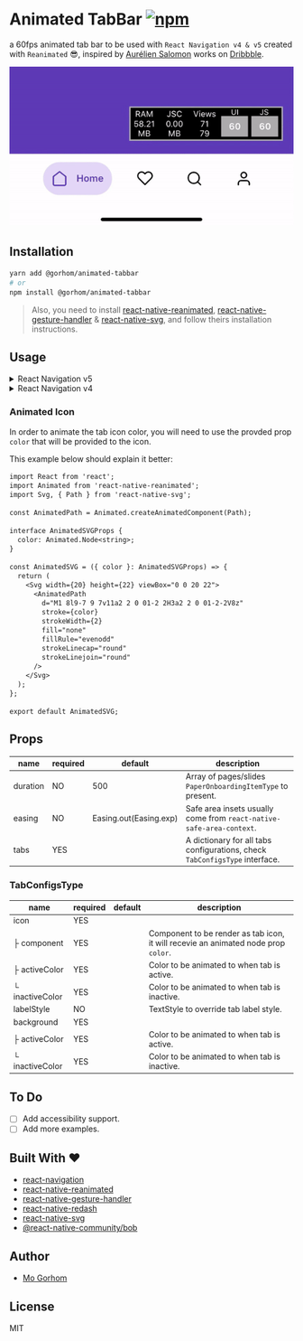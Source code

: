 # Animated TabBar [![npm](https://badgen.net/npm/v/@gorhom/animated-tabbar)](https://www.npmjs.com/package/@gorhom/animated-tabbar)

a 60fps animated tab bar to be used with `React Navigation v4 & v5` created with `Reanimated` 😎, inspired by [Aurélien Salomon](https://dribbble.com/aureliensalomon) works on [Dribbble](https://dribbble.com/shots/5925052-Google-Bottom-Bar-Navigation-Pattern-Mobile-UX-Design).

<p align="center">
<img src="./preview.gif">
</p>

## Installation

```sh
yarn add @gorhom/animated-tabbar
# or
npm install @gorhom/animated-tabbar
```

> Also, you need to install [react-native-reanimated](https://github.com/software-mansion/react-native-reanimated), [react-native-gesture-handler](https://github.com/software-mansion/react-native-gesture-handler) & [react-native-svg](https://github.com/react-native-community/react-native-svg), and follow theirs installation instructions.

## Usage

<details>
  <summary>React Navigation v5</summary>

  ```tsx
  import React from 'react';
  import { NavigationContainer } from '@react-navigation/native';
  import { createBottomTabNavigator } from '@react-navigation/bottom-tabs';
  import AnimatedTabBar, {TabsConfigsType} from '@gorhom/animated-tabbar';

  const tabs: TabsConfigsType = {
    Home: {
      labelStyle: {
        color: '#5B37B7',
      },
      icon: {
        component: /* ICON COMPONENT */,
        activeColor: 'rgba(91,55,183,1)',
        inactiveColor: 'rgba(0,0,0,1)',
      },
      background: {
        activeColor: 'rgba(223,215,243,1)',
        inactiveColor: 'rgba(223,215,243,0)',
      },
    },
    Profile: {
      labelStyle: {
        color: '#1194AA',
      },
      icon: {
        component: /* ICON COMPONENT */,
        activeColor: 'rgba(17,148,170,1)',
        inactiveColor: 'rgba(0,0,0,1)',
      },
      background: {
        activeColor: 'rgba(207,235,239,1)',
        inactiveColor: 'rgba(207,235,239,0)',
      },
    },
  };

  const Tab = createBottomTabNavigator();

  export default function App() {
    return (
      <NavigationContainer>
        <Tab.Navigator
          tabBar={props => (
            <AnimatedTabBar tabs={tabs} {...props} />
          )}
        >
          <Tab.Screen
            name="Home"
            component={HomeScreen}
          />
          <Tab.Screen
            name="Profile"
            component={ProfileScreen}
          />
        </Tab.Navigator>
      </NavigationContainer>
    )
  }
  ```
</details>

<details>
  <summary>React Navigation v4</summary>

  ```tsx
  import React from 'react';
  import {createAppContainer} from 'react-navigation';
  import {createBottomTabNavigator} from 'react-navigation-tabs';
  import {createStackNavigator} from 'react-navigation-stack';
  import {SafeAreaProvider} from 'react-native-safe-area-context';
  import AnimatedTabBar, {TabsConfigsType} from '@gorhom/animated-tabbar';

  const tabs: TabsConfigsType = {
    Home: {
      labelStyle: {
        color: '#5B37B7',
      },
      icon: {
        component: /* ICON COMPONENT */,
        activeColor: 'rgba(91,55,183,1)',
        inactiveColor: 'rgba(0,0,0,1)',
      },
      background: {
        activeColor: 'rgba(223,215,243,1)',
        inactiveColor: 'rgba(223,215,243,0)',
      },
    },
    Profile: {
      labelStyle: {
        color: '#1194AA',
      },
      icon: {
        component: /* ICON COMPONENT */,
        activeColor: 'rgba(17,148,170,1)',
        inactiveColor: 'rgba(0,0,0,1)',
      },
      background: {
        activeColor: 'rgba(207,235,239,1)',
        inactiveColor: 'rgba(207,235,239,0)',
      },
    },
  };

  const TabNavigator = createBottomTabNavigator(
    {
      Home: HomeScreen,
      Profile: ProfileScreen,
    },
    {
      tabBarComponent: props => <AnimatedTabBar tabs={tabs} {...props} />,
    },
  );

  const AppContainer = createAppContainer(TabNavigator);

  export default () => (
    <SafeAreaProvider>
      <AppContainer />
    </SafeAreaProvider>
  );
  ```
</details>

### Animated Icon

In order to animate the tab icon color, you will need to use the provded prop `color` that will be provided to the icon.

This example below should explain it better:

```tsx
import React from 'react';
import Animated from 'react-native-reanimated';
import Svg, { Path } from 'react-native-svg';

const AnimatedPath = Animated.createAnimatedComponent(Path);

interface AnimatedSVGProps {
  color: Animated.Node<string>;
}

const AnimatedSVG = ({ color }: AnimatedSVGProps) => {
  return (
    <Svg width={20} height={22} viewBox="0 0 20 22">
      <AnimatedPath
        d="M1 8l9-7 9 7v11a2 2 0 01-2 2H3a2 2 0 01-2-2V8z"
        stroke={color}
        strokeWidth={2}
        fill="none"
        fillRule="evenodd"
        strokeLinecap="round"
        strokeLinejoin="round"
      />
    </Svg>
  );
};

export default AnimatedSVG;
```

## Props

| name     | required | default                | description                                                                 |
| -------- | -------- | ---------------------- | --------------------------------------------------------------------------- |
| duration | NO       | 500                    | Array of pages/slides `PaperOnboardingItemType` to present.                 |
| easing   | NO       | Easing.out(Easing.exp) | Safe area insets usually come from `react-native-safe-area-context`.        |
| tabs     | YES      |                        | A dictionary for all tabs configurations, check `TabConfigsType` interface. |

### TabConfigsType

| name            | required | default | description                                                                        |
| --------------- | -------- | ------- | ---------------------------------------------------------------------------------- |
| icon            | YES      |         |                                                                                    |
| ├ component     | YES      |         | Component to be render as tab icon, it will recevie an animated node prop `color`. |
| ├ activeColor   | YES      |         | Color to be animated to when tab is active.                                        |
| └ inactiveColor | YES      |         | Color to be animated to when tab is inactive.                                      |
| labelStyle      | NO       |         | TextStyle to override tab label style.                                             |
| background      | YES      |         |                                                                                    |
| ├ activeColor   | YES      |         | Color to be animated to when tab is active.                                        |
| └ inactiveColor | YES      |         | Color to be animated to when tab is inactive.                                      |

## To Do

- [ ] Add accessibility support.
- [ ] Add more examples.

## Built With ❤️

- [react-navigation](https://github.com/react-navigation/react-navigation)
- [react-native-reanimated](https://github.com/software-mansion/react-native-reanimated)
- [react-native-gesture-handler](https://github.com/software-mansion/react-native-gesture-handler)
- [react-native-redash](https://github.com/wcandillon/react-native-redash)
- [react-native-svg](https://github.com/react-native-community/react-native-svg)
- [@react-native-community/bob](https://github.com/react-native-community/bob)

## Author

- [Mo Gorhom](https://twitter.com/gorhom)

## License

MIT
